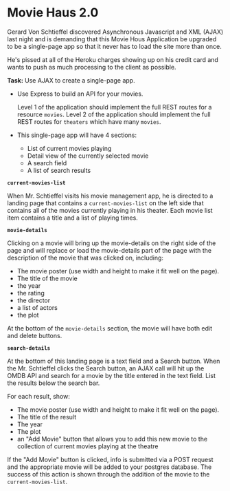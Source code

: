 # Movie Haus 2.0

Gerard Von Schtieffel discovered Asynchronous Javascript and XML (AJAX) last night and is demanding that this Movie Hous Application be upgraded to be a single-page app so that it never has to load the site more than once.

He's pissed at all of the Heroku charges showing up on his credit card and wants to push as much processing to the client as possible. 

**Task:** Use AJAX to create a single-page app.

- Use Express to build an API for your movies.
  
  Level 1 of the application should implement the full REST routes for
  a resource `movies`.
  Level 2 of the application should implement the full REST routes for
  `theaters` which have many `movies`. 


- This single-page app will have 4 sections:
    - List of current movies playing
    - Detail view of the currently selected movie
    - A search field
    - A list of search results

**```current-movies-list```**

When Mr. Schtieffel visits his movie management app, he is directed to a landing page that contains a ```current-movies-list``` on the left side that contains all of the movies currently playing in his theater. Each movie list item contains a title and a list of playing times. 

**```movie-details```**

Clicking on a movie will bring up the movie-details on the right side of the page and will replace or load the movie-details part of the page with the description of the movie that was clicked on, including:

 - The movie poster (use width and height to make it fit well on the page). 
 - The title of the movie
 - the year
 - the rating
 - the director
 - a list of actors
 - the plot

At the bottom of the ```movie-details``` section, the movie will have both edit and delete buttons.

**```search-details```**

At the bottom of this landing page is a text field and a Search button. When the Mr. Schtieffel clicks the Search button, an AJAX call will hit up the OMDB API and search for a movie by the title entered in the text field. List the results below the search bar.

For each result, show:

 - The movie poster (use width and height to make it fit well on the page).
 - The title of the result
 - The year
 - The plot
 - an "Add Movie" button that allows you to add this new movie to the collection of current movies playing at the theatre

If the "Add Movie" button is clicked, info is submitted via a POST
request and the appropriate movie will be added to your postgres database. The success of this action is shown through the addition of the movie to the ```current-movies-list```.
